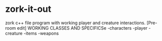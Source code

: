 # zork-it-out
zork c++ file program with working player and creature interactions. [Pre-room edit]
  WORKING CLASSES AND SPECIFICSe
      -characters 
          -player
          -creature
       -items
           -weapons


